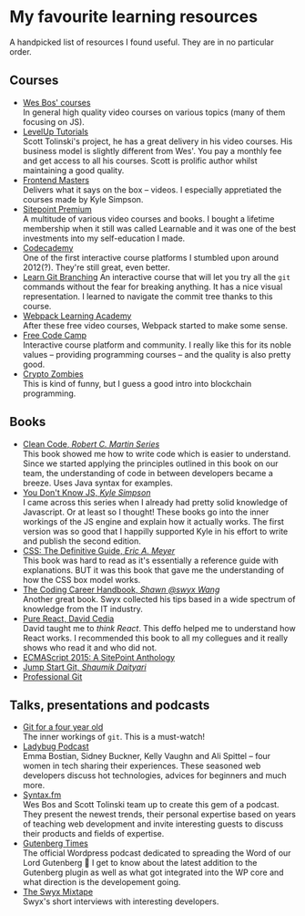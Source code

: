 # My favourite learning resources

A handpicked list of resources I found useful. They are in no particular order.

## Courses

- [Wes Bos' courses](https://wesbos.com/courses)  
  In general high quality video courses on various topics (many of them focusing on JS).
- [LevelUp Tutorials](https://leveluptutorials.com/)  
  Scott Tolinski's project, he has a great delivery in his video courses. His business model is slightly different from Wes'. You pay a monthly fee and get access to all his courses. Scott is prolific author whilst maintaining a good quality.
- [Frontend Masters](https://frontendmasters.com/)  
  Delivers what it says on the box – videos. I especially appretiated the courses made by Kyle Simpson.
- [Sitepoint Premium](https://www.sitepoint.com/premium/library/)  
  A multitude of various video courses and books. I bought a lifetime membership when it still was called Learnable and it was one of the best investments into my self-education I made.
- [Codecademy](https://codecademy.com)  
  One of the first interactive course platforms I stumbled upon around 2012(?). They're still great, even better.
- [Learn Git Branching](https://learngitbranching.js.org/)
  An interactive course that will let you try all the `git` commands without the fear for breaking anything. It has a nice visual representation. I learned to navigate the commit tree thanks to this course.
- [Webpack Learning Academy](https://webpack.academy/)  
  After these free video courses, Webpack started to make some sense.
- [Free Code Camp](https://freecodecamp.org/)  
  Interactive course platform and community. I really like this for its noble values – providing programming courses – and the quality is also pretty good.
- [Crypto Zombies](https://cryptozombies.io/)  
  This is kind of funny, but I guess a good intro into blockchain programming.

## Books

- [Clean Code, _Robert C. Martin Series_](https://www.goodreads.com/book/show/3735293-clean-code)  
  This book showed me how to write code which is easier to understand. Since we started applying the principles outlined in this book on our team, the understanding of code in between developers became a breeze. Uses Java syntax for examples.
- [You Don't Know JS, _Kyle Simpson_](https://github.com/getify/You-Dont-Know-JS)  
  I came across this series when I already had pretty solid knowledge of Javascript. Or at least so I thought! These books go into the inner workings of the JS engine and explain how it actually works. The first version was so good that I happilly supported Kyle in his effort to write and publish the second edition.
- [CSS: The Definitive Guide, _Eric A. Meyer_](https://www.goodreads.com/book/show/26420.CSS)  
  This book was hard to read as it's essentially a reference guide with explanations. BUT it was this book that gave me the understanding of how the CSS box model works.
- [The Coding Career Handbook, _Shawn @swyx Wang_](https://www.learninpublic.org/)  
  Another great book. Swyx collected his tips based in a wide spectrum of knowledge from the IT industry.
- [Pure React, David Cedia](https://daveceddia.podia.com/pure-react-complete-package)  
  David taught me to _think React_. This deffo helped me to understand how React works. I recommended this book to all my collegues and it really shows who read it and who did not.
- [ECMAScript 2015: A SitePoint Anthology](https://www.sitepoint.com/premium/books/ecmascript-2015-a-sitepoint-anthology/)
- [Jump Start Git, _Shaumik Daityari_](https://www.sitepoint.com/premium/books/jump-start-git-2nd-edition)
- [Professional Git](sitepoint.com/premium/books/professional-git)


## Talks, presentations and podcasts

- [Git for a four year old](https://www.youtube.com/watch?v=1ffBJ4sVUb4&t=14s)  
  The inner workings of `git`. This is a must-watch!
- [Ladybug Podcast](https://www.ladybug.dev/)  
  Emma Bostian, Sidney Buckner, Kelly Vaughn and Ali Spittel – four women in tech sharing their experiences. These seasoned web developers discuss hot technologies, advices for beginners and much more.
- [Syntax.fm](https://syntax.fm/)  
  Wes Bos and Scott Tolinski team up to create this gem of a podcast. They present the newest trends, their personal expertise based on years of teaching web development and invite interesting guests to discuss their products and fields of expertise.
- [Gutenberg Times](https://gutenbergtimes.com/podcast/)  
  The official Wordpress podcast dedicated to spreading the Word of our Lord Gutenberg 🤣 I get to know about the latest addition to the Gutenberg plugin as well as what got integrated into the WP core and what direction is the developement going.
- [The Swyx Mixtape](https://swyx.transistor.fm/)  
  Swyx's short interviews with interesting developers.
